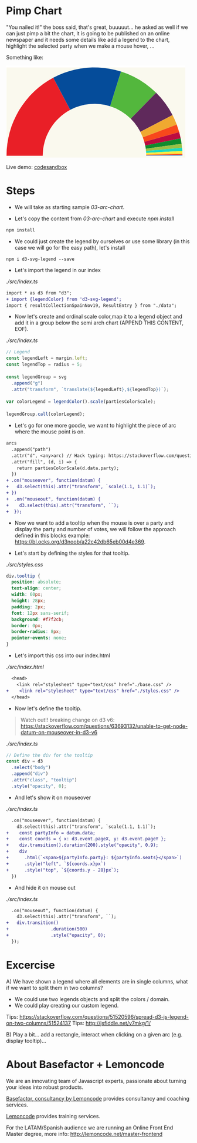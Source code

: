# Pimp Chart

"You nailed it!" the boss said, that's great, buuuuut... he asked as well if
we can just pimp a bit the chart, it is going to be published on an online
newspaper and it needs some details like add a legend to the chart, highlight
the selected party when we make a mouse hover, ...

Something like:

![pimped chart](./content/chart.png "pimped chart")

Live demo: [codesandbox](https://codesandbox.io/s/fervent-lumiere-8w12q)

# Steps

- We will take as starting sample _03-arc-chart_.

- Let's copy the content from _03-arc-chart_ and execute _npm install_

```bash
npm install
```

- We could just create the legend by ourselves or use some library (in this case
  we will go for the easy path), let's install

```
npm i d3-svg-legend --save
```

- Let's import the legend in our index

_./src/index.ts_

```diff
import * as d3 from "d3";
+ import {legendColor} from 'd3-svg-legend';
import { resultCollectionSpainNov19, ResultEntry } from "./data";
```

- Now let's create and ordinal scale color,map it to a legend object and add it in a group below the semi arch chart (APPEND THIS CONTENT, EOF).

_./src/index.ts_

```typescript
// Legend
const legendLeft = margin.left;
const legendTop = radius + 5;

const legendGroup = svg
  .append("g")
  .attr("transform", `translate(${legendLeft},${legendTop})`);

var colorLegend = legendColor().scale(partiesColorScale);

legendGroup.call(colorLegend);
```

- Let's go for one more goodie, we want to highlight the piece of arc where the mouse point
  is on.

```diff
arcs
  .append("path")
  .attr("d", <any>arc) // Hack typing: https://stackoverflow.com/questions/35413072/compilation-errors-when-drawing-a-piechart-using-d3-js-typescript-and-angular/38021825
  .attr("fill", (d, i) => {
    return partiesColorScale(d.data.party);
  })
+ .on("mouseover", function(datum) {
+   d3.select(this).attr("transform", `scale(1.1, 1.1)`);
+ })
+  .on("mouseout", function(datum) {
+    d3.select(this).attr("transform", ``);
+  });
```

- Now we want to add a tooltip when the mouse is over a party and display the
  party and number of votes, we will follow the approach defined in this blocks example: https://bl.ocks.org/d3noob/a22c42db65eb00d4e369.

- Let's start by defining the styles for that tooltip.

_./src/styles.css_

```css
div.tooltip {
  position: absolute;
  text-align: center;
  width: 60px;
  height: 28px;
  padding: 2px;
  font: 12px sans-serif;
  background: #f7f2cb;
  border: 0px;
  border-radius: 8px;
  pointer-events: none;
}
```

- Let's import this css into our index.html

_./src/index.html_

```diff
  <head>
    <link rel="stylesheet" type="text/css" href="./base.css" />
+    <link rel="stylesheet" type="text/css" href="./styles.css" />
  </head>
```

- Now let's define the tooltip.

> Watch out!! breaking change on d3 v6: https://stackoverflow.com/questions/63693132/unable-to-get-node-datum-on-mouseover-in-d3-v6

_./src/index.ts_

```typescript
// Define the div for the tooltip
const div = d3
  .select("body")
  .append("div")
  .attr("class", "tooltip")
  .style("opacity", 0);
```

- And let's show it on mouseover

_./src/index.ts_

```diff
  .on("mouseover", function(datum) {
    d3.select(this).attr("transform", `scale(1.1, 1.1)`);
+    const partyInfo = datum.data;
+    const coords = { x: d3.event.pageX, y: d3.event.pageY };
+    div.transition().duration(200).style("opacity", 0.9);
+    div
+      .html(`<span>${partyInfo.party}: ${partyInfo.seats}</span>`)
+      .style("left", `${coords.x}px`)
+      .style("top", `${coords.y - 28}px`);
  })
```

- And hide it on mouse out

_./src/index.ts_

```diff
  .on("mouseout", function(datum) {
    d3.select(this).attr("transform", ``);
+   div.transition()
+                .duration(500)
+                .style("opacity", 0);
  });
```

# Excercise

A) We have shown a legend where all elements are in single columns, what if we want to split them in two columns?

- We could use two legends objects and split the colors / domain.
- We could play creating our custom legend.

Tips: https://stackoverflow.com/questions/51520596/spread-d3-js-legend-on-two-columns/51524137
Tips: http://jsfiddle.net/v7mkg/1/

B) Play a bit... add a rectangle, interact when clicking on a given arc (e.g. display tooltip)...

# About Basefactor + Lemoncode

We are an innovating team of Javascript experts, passionate about turning your ideas into robust products.

[Basefactor, consultancy by Lemoncode](http://www.basefactor.com) provides consultancy and coaching services.

[Lemoncode](http://lemoncode.net/services/en/#en-home) provides training services.

For the LATAM/Spanish audience we are running an Online Front End Master degree, more info: http://lemoncode.net/master-frontend
